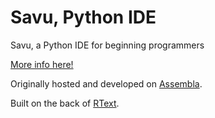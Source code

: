 Savu, Python IDE
===============

Savu, a Python IDE for beginning programmers

[More info here!](http://www.cs.carleton.edu/cs_comps/1314/sgoings2/final-results/index.html)

Originally hosted and developed on [Assembla](https://www.assembla.com/code/pyDE/git/nodes).

Built on the back of [RText](http://www.fifesoft.com/rtext/).
